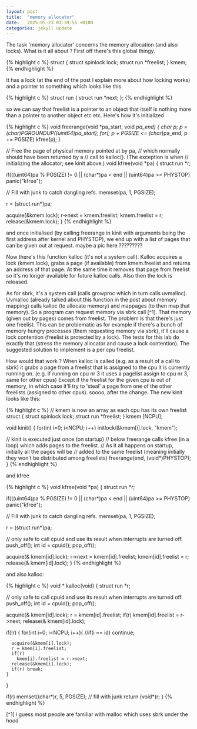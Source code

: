 ```yaml
---
layout: post
title:  "memory allocator"
date:   2025-05-23 01:39:55 +0100
categories: jekyll update
---
```


The task 'memory allocator' concerns the memory allocation (and also locks). What is it all about ? First off there's this global thingy.

{% highlight c %}
struct {
  struct spinlock lock;
  struct run *freelist;
} kmem;
{% endhighlight %}

It has a lock (at the end of the post I explain more about how locking works) and a pointer to something which looks like this

{% highlight c %}
struct run {
  struct run *next;
};
{% endhighlight %}

so we can say that freelist is a pointer to an object that itself is nothing more than a pointer to another object etc etc. Here's how it's initialized

{% highlight c %}
void
freerange(void *pa_start, void *pa_end)
{
  char *p;
  p = (char*)PGROUNDUP((uint64)pa_start);
  for(; p + PGSIZE <= (char*)pa_end; p += PGSIZE)
    kfree(p);
}

// Free the page of physical memory pointed at by pa,
// which normally should have been returned by a
// call to kalloc().  (The exception is when
// initializing the allocator; see kinit above.)
void
kfree(void *pa)
{
  struct run *r;

  if(((uint64)pa % PGSIZE) != 0 || (char*)pa < end || (uint64)pa >= PHYSTOP)
    panic("kfree");

  // Fill with junk to catch dangling refs.
  memset(pa, 1, PGSIZE);

  r = (struct run*)pa;

  acquire(&kmem.lock);
  r->next = kmem.freelist;
  kmem.freelist = r;
  release(&kmem.lock);
}
{% endhighlight %}

and once initialised (by calling freerange in kinit with arguments being the first address after kernel and PHYSTOP), we end up with a list of pages that can be given out at request.
maybe a pic here ?????????

Now there's this function kalloc (it's not a system call). Kalloc acquires a lock (kmem.lock), grabs a page (if available) from kmem.freelist and returns an address of that page. At the same time it removes that page from freelist so it's no longer available for future kalloc calls. Also then the lock is released.

As for sbrk, it's a system call (calls growproc which in turn calls uvmalloc). Uvmalloc (already talked about this function in the post about memory mapping) calls kalloc (to allocate memory) and mappages (to then map that memory). So a program can request memory via sbrk call [^1]. That memory (given out by pages) comes from freelist. The problem is that there's just one freelist.
This can be problematic as for example if there's a bunch of memory hungry processes (them requesting memory via sbrk), it'll cause a lock contention (freelist is protected by a lock). The tests for this lab do exactly that (stress the memory allocator and cause a lock contention). The suggested solution to implement is a per cpu freelist.

How would that work ?
When kalloc is called (e.g. as a result of a call to sbrk) it grabs a page from a freelist that is assigned to the cpu it is currently running on. (e.g. if running on cpu nr 3 it uses a pagelist assign to cpu nr 3, same for other cpus) Except if the freelist for the given cpu is out of memory, in which case it'll try to 'steal' a page from one of the other freelists (assigned to other cpus). soooo, after the change. The new kinit looks like this: 

{% highlight c %}
// kmem is now an array as each cpu has its own freelist
struct {
  struct spinlock lock;
  struct run *freelist;
} kmem [NCPU];

void kinit()
{
  for(int i=0; i<NCPU; i++)
    initlock(&kmem[i].lock, "kmem");

  // kinit is executed just once (on startup)
  // below freerange calls kfree (in a loop) which adds pages to the freelist.
  // As it all happens on startup, initially all the pages will be
  // added to the same freelist (meaning initially they won't be distributed among freelists)
  freerange(end, (void*)PHYSTOP);
}
{% endhighlight %}


and kfree

{% highlight c %}
void
kfree(void *pa)
{
  struct run *r;

  if(((uint64)pa % PGSIZE) != 0 || (char*)pa < end || (uint64)pa >= PHYSTOP)
    panic("kfree");

  // Fill with junk to catch dangling refs.
  memset(pa, 1, PGSIZE);

  r = (struct run*)pa;

  // only safe to call cpuid and use its result when interrupts are turned off.
  push_off();
  int id = cpuid();
  pop_off();

  acquire(&  kmem[id].lock);
  r->next = kmem[id].freelist;
  kmem[id].freelist = r;
  release(&  kmem[id].lock);
}
{% endhighlight %}

and also kalloc:
 
{% highlight c %}
void * kalloc(void)
{
  struct run *r;

  // only safe to call cpuid and use its result when interrupts are turned off.
  push_off();
  int id = cpuid();
  pop_off();

  acquire(&  kmem[id].lock);
  r = kmem[id].freelist;
  if(r)
    kmem[id].freelist = r->next;
  release(&  kmem[id].lock);

  if(!r) {
    for(int i=0; i<NCPU; i++){
      //if(i == id) continue;

      acquire(&kmem[i].lock);
      r = kmem[i].freelist;
      if(r)
        kmem[i].freelist = r->next;
      release(&kmem[i].lock);
      if(r) break;
    }
  }

  if(r)
    memset((char*)r, 5, PGSIZE); // fill with junk
  return (void*)r;
}
{% endhighlight %}







[^1] i guess most people are familiar with malloc which uses sbrk under the hood




